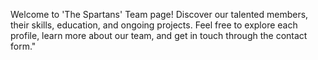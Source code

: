 Welcome to 'The Spartans' Team page! Discover our talented members, their skills, education, and ongoing projects. 
Feel free to explore each profile, learn more about our team, and get in touch through the contact form."
